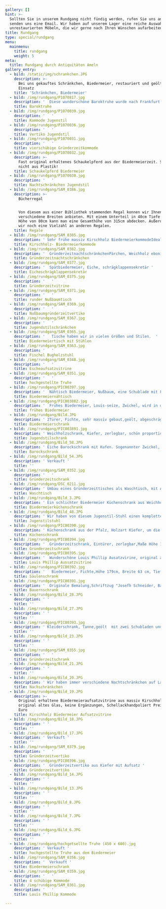 ```yaml
---
gallery: []
hint: >-
  Sollten Sie in unserem Rundgang nicht fündig werden, rufen Sie uns an oder
  senden uns eine Email. Wir haben auf unserem Lager eine reiche Auswahl an
  unrestaurierten Möbeln, die wir gerne nach Ihren Wünschen aufarbeiten
title: Rundgang
type: special/rundgang
menu:
  mainmenu:
    title: rundgang
    weight: 5
meta:
  title: Rundgang durch Antiquitäten Ameln
gallery_entry:
  - bild: /static/img/schrankchen.JPG
    description: >-
      Bei uns gekauftes Schränkchen, Biedermeier, restauriert und geölt im
      Einsatz
    title: 'Schränkchen, Biedermeier'
  - bild: /img/rundgang/P1070817.jpg
    description: '  Diese wunderschöne Baroktruhe wurde nach Frankfurt geliefert '
    title: Baroktruhe
  - bild: /img/rundgang/P1070039.jpg
    description: '   '
    title: Kommode Jugenstil
  - bild: /img/rundgang/P1070036.jpg
    description: '   '
    title: Vertiko Jugendstil
  - bild: /img/rundgang/P1070031.jpg
    description: '   '
    title: vierschübige Gründerzeitkommode
  - bild: /img/rundgang/P1070032.jpg
    description: >-
      Fast original erhaltenes Schaukelpferd aus der Biedermeierzeit. Solide und
      nicht aus Plastik!
    title: Schaukelpferd Biedermeier
  - bild: /img/rundgang/P1070030.jpg
    description: '   '
    title: Nachtschränkchen Jugendstil
  - bild: /img/rundgang/SAM_0386.jpg
    description: >-
      Bücherregal


      Von diesem aus einer Bibliothek stammenden Regal konnen wir Ihnen
      verschiedene Breiten anbieten. Mit einem Unterteil in 40cm Tiefe und einer
      Höhe von 80cm kann man eine Gesamthöhe von 315cm abdecken. Außerdem haben
      wir noch eine Vielzahl an anderen Regalen.
    title: Regale
  - bild: /img/rundgang/SAM_0385.jpg
    description: ' Sehr frühe massiv Kirschholz BiedermeierkommodeIdealmaße Höhe 85cm, Breite 85cm, Tiefe 45cmKein Besuch vom Holzwurm. Super Erhaltungszustand. Oberfläche in Seidenglanz, auf Wunsch auch in Schellack poliert. '
    title: Kirschholz- Biedermeierkommode
  - bild: /img/rundgang/SAM_0382.jpg
    description: '  GründerzeitnachtschränkchenPärchen, Weichholz ebonisiertSie finden eine Vielzahl an solchen Kleinmöbeln aus vielen Stilrichtungen bei uns. '
    title: Gründerzeitnachtschränkchen
  - bild: /img/rundgang/SAM_0377.jpg
    description: '  Spätbiedermeier, Eiche, schrägklappensekretär '
    title: Eicheschrägklappensekretär
  - bild: /img/rundgang/SAM_0375.jpg
    description: '   '
    title: Gründerzeitvitrine
  - bild: /img/rundgang/SAM_0371.jpg
    description: '   '
    title: runder Nußbaumtisch
  - bild: /img/rundgang/SAM_0369.jpg
    description: '   '
    title: Nußbaumgründerzeitvertiko
  - bild: /img/rundgang/SAM_0367.jpg
    description: '   '
    title: Jugendstilschränkchen
  - bild: /img/rundgang/SAM_0365.jpg
    description: '   Tische haben wir in vielen Größen und Stilen.  '
    title: Biedermeiertisch mit Stühlen
  - bild: /img/rundgang/SAM_0363.jpg
    description: '   '
    title: Fischel Bugholzstuhl
  - bild: /img/rundgang/SAM_0348.jpg
    description: '   '
    title: Escheaufsatzvitrine
  - bild: /img/rundgang/SAM_0351.jpg
    description: '   '
    title: hochgestellte Truhe
  - bild: /img/rundgang/PIC00397.jpg
    description: '  Nähtisch Biedermeier, Nußbaum, eine Schublade mit Fächern, ausdruckstarkes Wurzelholzfurnier, Schaniere wurden ersetzt, sonst keine Ergänzungen '
    title: Biedermeiernähtisch
  - bild: /img/rundgang/PIC003882.jpg
    description: '  Frühes Biedermeier, Louis-seize, Zwickel, wird in der Mitte durch Keile zusammengehaltenEiche massiv mit Details in Mooreiche, Maße Höhe 195 cm, Breite 145 cm, Tiefe 53 cm '
    title: frühes Biedermeier
  - bild: /img/rundgang/Bild.JPG
    description: ' 2Türer, Fichte, sehr massiv gebaut,geölt, abgeschrägte Ecken verkauft  '
    title: Biedermeierschrank
  - bild: /img/rundgang/PIC003891.jpg
    description: ' Weichholzschrank, Kiefer, zerlegbar, schön proportioniert, ausgewogene Maserung, grundiert &amp; gewachstHöhe 202 cm, Breite 143 cm, Tiefe 62 cm, '
    title: Jugendstilschrank
  - bild: /img/rundgang/Bild_58.JPG
    description: ' Eiche Barockschrank mit Kufen. Sogenannter Zwickel, wird mittig durch Keile zusammengehalten.Masse Höhe 164cm, Breite 153 cm, Tiefe 44 cm Verkauft an einen wunderschönen mittelalterlichen Hof in Münstermaifeld. Sieht aus als hätte er immer schon dort gestanden.  '
    title: Barockschrank
  - bild: /img/rundgang/Bild_54.JPG
    description: ' Verkauft '
    title: ''
  - bild: /img/rundgang/SAM_0352.jpg
    description: '   '
    title: Gründerzeitschrank
  - bild: /img/rundgang/DSC_0211.jpg
    description: ' Umbau eines Gründerzeittisches als Waschtisch, mit Ausschnitt für Zu- und Abfluß,zusätzlich stabilisiert und mit einem Zwischenboden,2 mal geölt '
    title: Waschtisch
  - bild: /img/rundgang/Bild_3.JPG
    description: ' Ein schlichter Biedermeier Küchenschrank aus Weichholz. Die Oberfläche ist wie bei allen unseren Möbeln mit Biopin Materialien behandelt '
    title: Biedermeierküchenschrank
  - bild: /img/rundgang/Bild_48.JPG
    description: ' Wir haben von diesem Jugenstil-Stuhl einen kompletten 4er Satz. Neu gepolstert, Unterkonstruktion wie im Original mit Rohrgeflecht. Der Stoff ist Rupfen. Sie haben die Möglichkeit einen für Sie passenden Stoff aufziehen zu lassen. '
    title: Jugenstilstuhl
  - bild: /img/rundgang/PIC00390.jpg
    description: ' Küchenschrank aus der Pfalz, Holzart Kiefer, um die Jahrhunderwende (Jugendstil)Sehr schöne BleiverglasungIn dem Zwischenfach war ein Fliesenspiegel, der noch vorhanden ist und auch wieder eingebaut werden kann. Oder auf Wunsch eine Holzrückwand.Höhe 215 cm, Breite 143 cm '
    title: Küchenschrank
  - bild: /img/rundgang/PIC00394.jpg
    description: '  Gründerzeitschrank, Eintürer, zerlegbar,Maße Höhe 193 cm, Breite 110 cm, Tiefe 50 cm '
    title: Gründerzeitschrank
  - bild: /img/rundgang/PIC00395.jpg
    description: '  Wunderschöne Louis Phillip Ausatzvirine, original alte Scheiben, Fichte, Maße Höhe 224 cm, Breite 108 cm, Tiefe 44 cm '
    title: Louis Phillip Aussatzvitrine
  - bild: /img/rundgang/PIC00392.jpg
    description: '   Biedermeier, Fichte,Höhe 179cm, Breite 63 cm, Tiefe 54 cmInnenleben besteht aus Fächern '
    title: Säulenschrank
  - bild: /img/rundgang/PIC00391.jpg
    description: '  Originale Bemalung,Schriftzug "Josefh Schneider, Barbara Schneider 1833" '
    title: Bauernschrank
  - bild: /img/rundgang/Bild_28.JPG
    description: ' '
    title: ''
  - bild: /img/rundgang/Bild_27.JPG
    description: ' '
    title: ''
  - bild: /img/rundgang/PIC00393.jpg
    description: ' Kleiderschrank, Tanne,geölt  mit zwei Schubladen und KleiderbügeltiefeMaße: B. 1,52m           H. 2,17m          T. 0,64m '
    title: ''
  - bild: /img/rundgang/Bild_23.JPG
    description: ' '
    title: ''
  - bild: /img/rundgang/SAM_0355.jpg
    description: '   '
    title: Gründerzeitschrank
  - bild: /img/rundgang/Bild_21.JPG
    description: ' '
    title: ''
  - bild: /img/rundgang/Bild_20.JPG
    description: ' Wir haben immer verschiedene Nachtschränkchen auf Lager.Preise ab 165.- Euro '
    title: Nachschränkchen
  - bild: /img/rundgang/Bild_19.JPG
    description: >-
      Original erhaltene Biedermeieraufsatzvitrine aus massiv Kirschholz,
      original altes Glas, keine Ergänzungen, Schellackhandpoliert Preis 4500.-
      Euro
    title: Kirschholz Biedermeier Aufsatzvitrine
  - bild: /img/rundgang/Bild_18.JPG
    description: ' '
    title: ''
  - bild: /img/rundgang/Bild_17.JPG
    description: ' Verkauft '
    title: ''
  - bild: /img/rundgang/SAM_0379.jpg
    description: '   '
    title: Gründerzeitvertiko
  - bild: /img/rundgang/PIC00396.jpg
    description: '  Gründerzeitvertiko aus Kiefer mit Aufsatz '
    title: Gründerzeitvertiko
  - bild: /img/rundgang/Bild_14.JPG
    description: ' '
    title: ''
  - bild: /img/rundgang/Bild_13.JPG
    description: ' '
    title: ''
  - bild: /img/rundgang/Bild_8.JPG
    description: ' '
    title: ''
  - bild: /img/rundgang/Bild_7.JPG
    description: ' '
    title: ''
  - bild: /img/rundgang/Bild_6.JPG
    description: ' '
    title: ''
  - bild: /img/rundgang/hochgetsellte Truhe (450 x 600).jpg
    description: ' Verkauft '
    title: hochgestellte Truhe aus dem Biedermeier
  - bild: /img/rundgang/SAM_0356.jpg
    description: '  Verkauft '
    title: Biedermeierschrank
  - bild: /img/rundgang/SAM_0359.jpg
    description: '   '
    title: 4 schübige Kommode
  - bild: /img/rundgang/SAM_0361.jpg
    description: '   '
    title: Louis Phillip Kommode

---
```

